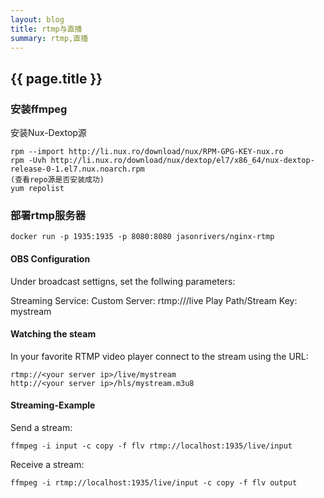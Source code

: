 ```yaml
---
layout: blog
title: rtmp与直播
summary: rtmp,直播
---
```


## {{ page.title }}

### 安装ffmpeg
安装Nux-Dextop源
```
rpm --import http://li.nux.ro/download/nux/RPM-GPG-KEY-nux.ro 
rpm -Uvh http://li.nux.ro/download/nux/dextop/el7/x86_64/nux-dextop-release-0-1.el7.nux.noarch.rpm
(查看repo源是否安装成功)
yum repolist 
```

### 部署rtmp服务器
```
docker run -p 1935:1935 -p 8080:8080 jasonrivers/nginx-rtmp
```
#### OBS Configuration
Under broadcast settigns, set the follwing parameters:

Streaming Service: Custom
Server: rtmp://<your server ip>/live
Play Path/Stream Key: mystream
#### Watching the steam
In your favorite RTMP video player connect to the stream using the URL:
```
rtmp://<your server ip>/live/mystream
http://<your server ip>/hls/mystream.m3u8
```
#### Streaming-Example
Send a stream:
```
ffmpeg -i input -c copy -f flv rtmp://localhost:1935/live/input
```
Receive a stream:
```
ffmpeg -i rtmp://localhost:1935/live/input -c copy -f flv output
```
